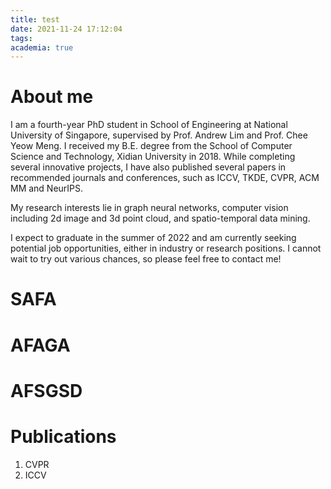 ```yaml
---
title: test
date: 2021-11-24 17:12:04
tags:
academia: true
---
```

# About me
I am a fourth-year PhD student in School of Engineering at National University of Singapore, supervised by Prof. Andrew Lim and Prof. Chee Yeow Meng. I received my B.E. degree from the School of Computer Science and Technology, Xidian University in 2018. While completing several innovative projects, I have also published several papers in recommended journals and conferences, such as ICCV, TKDE, CVPR, ACM MM and NeurIPS.

My research interests lie in graph neural networks, computer vision including 2d image and 3d point cloud, and spatio-temporal data mining.

I expect to graduate in the summer of 2022 and am currently seeking potential job opportunities, either in industry or research positions. I cannot wait to try out various chances, so please feel free to contact me!
# SAFA
# AFAGA
# AFSGSD
# Publications
1. CVPR
2. ICCV